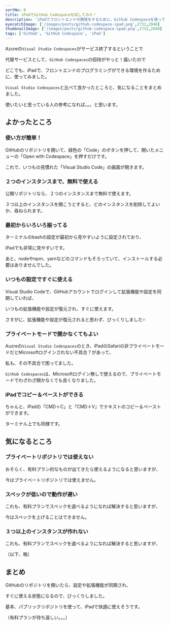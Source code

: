 ```yaml
---
sortNo: 8
title: iPadでGitHub Codespaceを試してみた！
description: 'iPadでフロントエンドの開発をするために、Github Codespaceを使ってみたので紹介します！'
eyecatchImage: ['/images/posts/github-codespace-ipad.png',2732,2048]
thumbnailImage: ['/images/posts/github-codespace-ipad.png',2732,2048]
tags: ['GitHub', 'GitHub Codespace', 'iPad']
---
```


Azureの`Visual Studio Codespaces`がサービス終了するということで

代替サービスとして、`GitHub Codespaces`の招待がやっと！届いたので

どこでも、iPadで、フロントエンドのプログラミングができる環境を作るために、使ってみました。

`Visual Studio Codespaces`と比べて良かったところと、気になることをまとめました。

使いたいと思っている人の参考になれば。。。と思います。


## よかったところ

### 使い方が簡単！

GitHubのリポジトリを開いて、緑色の「Code」のボタンを押して、開いたメニューの「Open with Codespace」を押すだけです。

これで、いつもの見慣れた「Visual Studio Code」の画面が開きます。

<amp-img src="/images/posts/github-codespace-ipad_open-codespace.png" layout="intrinsic" width="2511" height="1137" class="block"></amp-img>

### ２つのインスタンスまで、無料で使える

公開リポジトリなら、２つのインスタンスまで無料で使えます。

３つ以上のインスタンスを開こうとすると、どのインスタンスを削除してよいか、尋ねられます。

### 最初からいろいろ揃ってる

ターミナルのbashの設定が最初から見やすいように設定されており、

iPadでも非常に見やすいです。

あと、nodeやnpm、yarnなどのコマンドもそろっていて、インストールする必要はありませんでした。

<amp-img src="/images/posts/github-codespace-ipad_open-terminal.png" layout="intrinsic" width="1861" height="423" class="block"></amp-img>

### いつもの設定ですぐに使える

Visual Studio Codeで、GitHubアカウントでログインして拡張機能や設定を同期していれば、

いつもの拡張機能や設定が復元され、すぐに使えます。

さすがに、拡張機能や設定が復元されると思わず、びっくりしました💦

### プライベートモードで開かなくてもよい

Auzreの`Visual Studio Codespaces`のとき、iPadのSafariの非プライベートモードだとMicrosoftログインされない不具合？があって、

私も、その不具合で困ってました。

`GitHub Codespaces`は、Microsoftログイン無しで使えるので、プライベートモードでわざわざ開かなくても良くなりました。

### iPadでコピー＆ペーストができる

ちゃんと、iPadの「CMD＋C」と「CMD＋V」でテキストのコピー＆ペーストができます。

ターミナル上でも同様です。


## 気になるところ

### プライベートリポジトリでは使えない

おそらく、有料プラン的なものが出てきたら使えるようになると思いますが、

今はプライベートリポジトリでは使えません。

### スペックが低いので動作が遅い

これも、有料プランでスペックを選べるようになれば解決すると思いますが、

今はスペックを上げることはできません。

### ３つ以上のインスタンスが作れない

これも、有料プランでスペックを選べるようになれば解決すると思いますが、

（以下、略）

## まとめ

GitHubのリポジトリを開いたら、設定や拡張機能が同期され、

すぐに使える状態になるので、びっくりしました。

基本、パブリックリポジトリを使って、iPadで快適に使えそうです。

（有料プランが待ち遠しい。。。）

